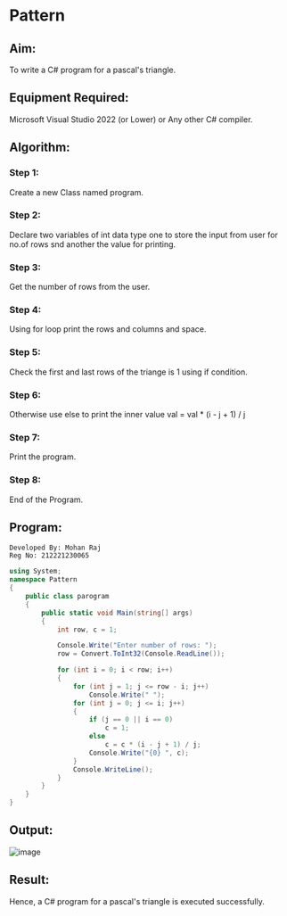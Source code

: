 # Pattern

## Aim:
To write a C# program for a pascal's triangle.

## Equipment Required:
Microsoft Visual Studio 2022 (or Lower) or Any other C# compiler.

## Algorithm:
### Step 1:
Create a new Class named program.

### Step 2:
Declare two variables of int data type one to store the input from user for no.of rows snd another the value for printing.

### Step 3:
Get the number of rows from the user.

### Step 4:
Using for loop print the rows and columns and space.

### Step 5:
Check the first and last rows of the triange is 1 using if condition.

### Step 6:
Otherwise use else to print the inner value val = val * (i - j + 1) / j

### Step 7:
Print the program.

### Step 8:
End of the Program.

## Program:
```
Developed By: Mohan Raj
Reg No: 212221230065
```
```c#
using System;
namespace Pattern
{
    public class parogram
    {
        public static void Main(string[] args)
        {
            int row, c = 1;

            Console.Write("Enter number of rows: ");
            row = Convert.ToInt32(Console.ReadLine());

            for (int i = 0; i < row; i++)
            {
                for (int j = 1; j <= row - i; j++)
                    Console.Write(" ");
                for (int j = 0; j <= i; j++)
                {
                    if (j == 0 || i == 0)
                        c = 1;
                    else
                        c = c * (i - j + 1) / j;
                    Console.Write("{0} ", c);
                }
                Console.WriteLine();
            }
        }
    }
}
```
## Output:
![image](https://user-images.githubusercontent.com/93427246/227568743-34c1b25a-28e5-4130-8b58-b2a966e9a300.png)

## Result:
Hence, a C# program for a pascal's triangle is executed successfully.
